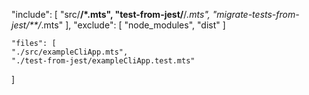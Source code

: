   "include": [
    "src/**/*.mts",
    "test-from-jest/**/*.mts",
    "migrate-tests-from-jest/**/*.mts"
  ],
  "exclude": [
    "node_modules",
    "dist"
  ]
  
  
    "files": [
    "./src/exampleCliApp.mts",
    "./test-from-jest/exampleCliApp.test.mts"
  ]